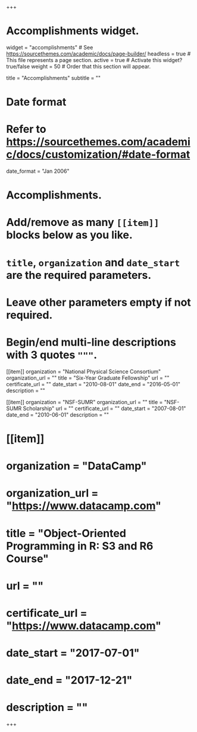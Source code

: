 +++
# Accomplishments widget.
widget = "accomplishments"  # See https://sourcethemes.com/academic/docs/page-builder/
headless = true  # This file represents a page section.
active = true  # Activate this widget? true/false
weight = 50  # Order that this section will appear.

title = "Accomplish&shy;ments"
subtitle = ""

# Date format
#   Refer to https://sourcethemes.com/academic/docs/customization/#date-format
date_format = "Jan 2006"

# Accomplishments.
#   Add/remove as many `[[item]]` blocks below as you like.
#   `title`, `organization` and `date_start` are the required parameters.
#   Leave other parameters empty if not required.
#   Begin/end multi-line descriptions with 3 quotes `"""`.

[[item]]
  organization = "National Physical Science Consortium"
  organization_url = ""
  title = "Six-Year Graduate Fellowship"
  url = ""
  certificate_url = ""
  date_start = "2010-08-01"
  date_end = "2016-05-01"
  description = ""

[[item]]
  organization = "NSF-SUMR"
  organization_url = ""
  title = "NSF-SUMR Scholarship"
  url = ""
  certificate_url = ""
  date_start = "2007-08-01"
  date_end = "2010-06-01"
  description = ""

# [[item]]
  # organization = "DataCamp"
  # organization_url = "https://www.datacamp.com"
  # title = "Object-Oriented Programming in R: S3 and R6 Course"
  # url = ""
  # certificate_url = "https://www.datacamp.com"
  # date_start = "2017-07-01"
  # date_end = "2017-12-21"
  # description = ""

+++
